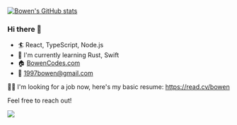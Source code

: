 [![Bowen's GitHub stats](https://github-readme-stats.vercel.app/api?username=bowen7&bg_color=30,e96443,904e95&title_color=fff&text_color=fff)](https://github.com/anuraghazra/github-readme-stats)

### Hi there 👋

- 🏄 React, TypeScript, Node.js
- 🌱 I'm currently learning Rust, Swift
- 🏠 [BowenCodes.com](https://bowencodes.com)
- 📧 1997bowen@gmail.com

👨‍💻 I'm looking for a job now, here's my basic resume: https://read.cv/bowen

Feel free to reach out!

![](https://komarev.com/ghpvc/?username=bowen7)

